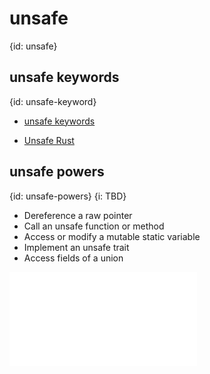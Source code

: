 # unsafe
{id: unsafe}

## unsafe keywords
{id: unsafe-keyword}

* [unsafe keywords](https://doc.rust-lang.org/std/keyword.unsafe.html)

* [Unsafe Rust](https://doc.rust-lang.org/book/ch19-01-unsafe-rust.html)

## unsafe powers
{id: unsafe-powers}
{i: TBD}

* Dereference a raw pointer
* Call an unsafe function or method
* Access or modify a mutable static variable
* Implement an unsafe trait
* Access fields of a union

![](examples/unsafe/unsafe-demo/src/main.rs)
